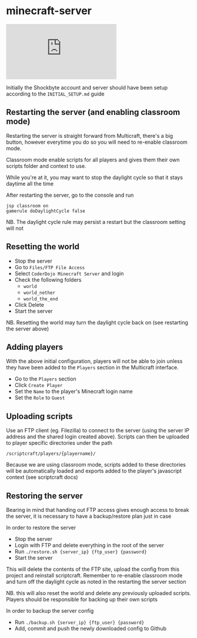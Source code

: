 # minecraft-server

![Server Status](http://mc.shockbyte.com/index.php?r=status/13446.png)

Initially the Shockbyte account and server should have been setup according to the `INITIAL_SETUP.md` guide

## Restarting the server (and enabling classroom mode)

Restarting the server is straight forward from Multicraft, there's a big button, however everytime you do so you will need to re-enable classroom mode.

Classroom mode enable scripts for all players and gives them their own scripts folder and context to use.

While you're at it, you may want to stop the daylight cycle so that it stays daytime all the time

After restarting the server, go to the console and run

```
jsp classroom on
gamerule doDaylightCycle false
```

NB. The daylight cycle rule may persist a restart but the classroom setting will not

## Resetting the world

- Stop the server
- Go to `Files/FTP File Access`
- Select `CoderDojo Minecraft Server` and login
- Check the following folders
  - `world`
  - `world_nether`
  - `world_the_end`
- Click Delete
- Start the server

NB. Resetting the world may turn the daylight cycle back on (see restarting the server above)

## Adding players

With the above initial configuration, players will not be able to join unless they have been added to the `Players` section in the Multicraft interface.

- Go to the `Players` section
- Click `Create Player`
- Set the `Name` to the player's Minecraft login name
- Set the `Role` to `Guest`

## Uploading scripts

Use an FTP client (eg. Filezilla) to connect to the server (using the server IP address and the shared login created above). Scripts can then be uploaded to player specific directories under the path

```
/scriptcraft/players/{playername}/
```

Because we are using classroom mode, scripts added to these directories will be automatically loaded and exports added to the player's javascript context (see scriptcraft docs)

## Restoring the server

Bearing in mind that handing out FTP access gives enough access to break the server, it is necessary to have a backup/restore plan just in case

In order to restore the server

- Stop the server
- Login with FTP and delete everything in the root of the server
- Run `./restore.sh {server_ip} {ftp_user} {password}`
- Start the server

This will delete the contents of the FTP site, upload the config from this project and reinstall scriptcraft. Remember to re-enable classroom mode and turn off the daylight cycle as noted in the restarting the server section

NB. this will also reset the world and delete any previously uploaded scripts. Players should be responsible for backing up their own scripts

In order to backup the server config

- Run `./backup.sh {server_ip} {ftp_user} {password}`
- Add, commit and push the newly downloaded config to Github
